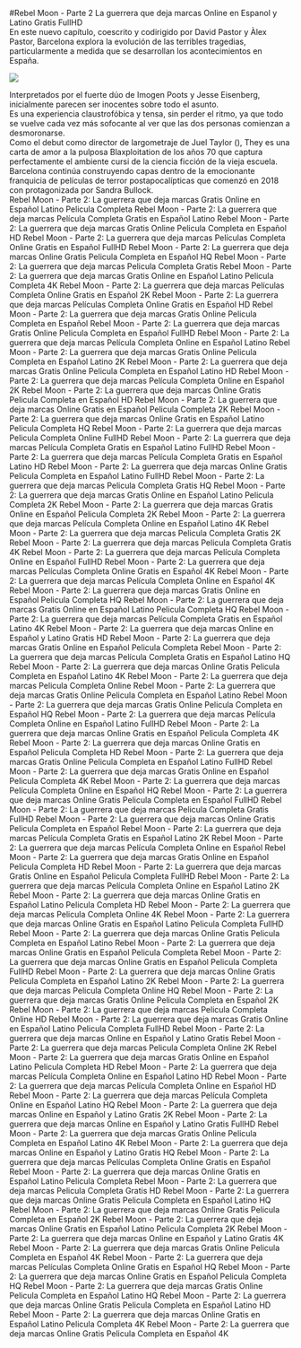 #Rebel Moon - Parte 2 La guerrera que deja marcas Online en Espanol y Latino Gratis FullHD  
En este nuevo capítulo, coescrito y codirigido por David Pastor y Àlex Pastor,  Barcelona explora la evolución de las terribles tragedias, particularmente a medida que se desarrollan los acontecimientos en España.  
  
[![](https://i.imgur.com/qSNzIqt.png)](https://movie.rssnews.media/YmrKMxxzP.php)  
  
Interpretados por el fuerte dúo de Imogen Poots y Jesse Eisenberg, inicialmente parecen ser inocentes sobre todo el asunto.  
Es una experiencia claustrofóbica y tensa, sin perder el ritmo, ya que todo se vuelve cada vez más sofocante al ver que las dos personas comienzan a desmoronarse.  
Como el debut como director de largometraje de Juel Taylor (), They  es una carta de amor a la pulposa Blaxploitation de los años 70 que captura perfectamente el ambiente cursi de la ciencia ficción de la vieja escuela.  
 Barcelona continúa construyendo capas dentro de la emocionante franquicia de películas de terror postapocalípticas que comenzó en 2018 con  protagonizada por Sandra Bullock.  
Rebel Moon - Parte 2: La guerrera que deja marcas Gratis Online en Español Latino Pelicula Completa
Rebel Moon - Parte 2: La guerrera que deja marcas Película Completa Gratis en Español Latino
Rebel Moon - Parte 2: La guerrera que deja marcas Gratis Online Pelicula Completa en Español HD
Rebel Moon - Parte 2: La guerrera que deja marcas Películas Completa Online Gratis en Español FullHD
Rebel Moon - Parte 2: La guerrera que deja marcas Online Gratis Pelicula Completa en Español HQ
Rebel Moon - Parte 2: La guerrera que deja marcas Pelicula Completa Gratis
Rebel Moon - Parte 2: La guerrera que deja marcas Gratis Online en Español Latino Pelicula Completa 4K
Rebel Moon - Parte 2: La guerrera que deja marcas Películas Completa Online Gratis en Español 2K
Rebel Moon - Parte 2: La guerrera que deja marcas Películas Completa Online Gratis en Español HD
Rebel Moon - Parte 2: La guerrera que deja marcas Gratis Online Pelicula Completa en Español
Rebel Moon - Parte 2: La guerrera que deja marcas Gratis Online Pelicula Completa en Español FullHD
Rebel Moon - Parte 2: La guerrera que deja marcas Película Completa Online en Español Latino
Rebel Moon - Parte 2: La guerrera que deja marcas Gratis Online Pelicula Completa en Español Latino 2K
Rebel Moon - Parte 2: La guerrera que deja marcas Gratis Online Pelicula Completa en Español Latino HD
Rebel Moon - Parte 2: La guerrera que deja marcas Película Completa Online en Español 2K
Rebel Moon - Parte 2: La guerrera que deja marcas Online Gratis Pelicula Completa en Español HD
Rebel Moon - Parte 2: La guerrera que deja marcas Online Gratis en Español Pelicula Completa 2K
Rebel Moon - Parte 2: La guerrera que deja marcas Online Gratis en Español Latino Pelicula Completa HQ
Rebel Moon - Parte 2: La guerrera que deja marcas Pelicula Completa Online FullHD
Rebel Moon - Parte 2: La guerrera que deja marcas Película Completa Gratis en Español Latino FullHD
Rebel Moon - Parte 2: La guerrera que deja marcas Película Completa Gratis en Español Latino HD
Rebel Moon - Parte 2: La guerrera que deja marcas Online Gratis Pelicula Completa en Español Latino FullHD
Rebel Moon - Parte 2: La guerrera que deja marcas Pelicula Completa Gratis HQ
Rebel Moon - Parte 2: La guerrera que deja marcas Gratis Online en Español Latino Pelicula Completa 2K
Rebel Moon - Parte 2: La guerrera que deja marcas Gratis Online en Español Pelicula Completa 2K
Rebel Moon - Parte 2: La guerrera que deja marcas Película Completa Online en Español Latino 4K
Rebel Moon - Parte 2: La guerrera que deja marcas Pelicula Completa Gratis 2K
Rebel Moon - Parte 2: La guerrera que deja marcas Pelicula Completa Gratis 4K
Rebel Moon - Parte 2: La guerrera que deja marcas Película Completa Online en Español FullHD
Rebel Moon - Parte 2: La guerrera que deja marcas Películas Completa Online Gratis en Español 4K
Rebel Moon - Parte 2: La guerrera que deja marcas Película Completa Online en Español 4K
Rebel Moon - Parte 2: La guerrera que deja marcas Gratis Online en Español Pelicula Completa HQ
Rebel Moon - Parte 2: La guerrera que deja marcas Gratis Online en Español Latino Pelicula Completa HQ
Rebel Moon - Parte 2: La guerrera que deja marcas Película Completa Gratis en Español Latino 4K
Rebel Moon - Parte 2: La guerrera que deja marcas Online en Español y Latino Gratis HD
Rebel Moon - Parte 2: La guerrera que deja marcas Gratis Online en Español Pelicula Completa
Rebel Moon - Parte 2: La guerrera que deja marcas Película Completa Gratis en Español Latino HQ
Rebel Moon - Parte 2: La guerrera que deja marcas Online Gratis Pelicula Completa en Español Latino 4K
Rebel Moon - Parte 2: La guerrera que deja marcas Pelicula Completa Online
Rebel Moon - Parte 2: La guerrera que deja marcas Gratis Online Pelicula Completa en Español Latino
Rebel Moon - Parte 2: La guerrera que deja marcas Gratis Online Pelicula Completa en Español HQ
Rebel Moon - Parte 2: La guerrera que deja marcas Película Completa Online en Español Latino FullHD
Rebel Moon - Parte 2: La guerrera que deja marcas Online Gratis en Español Pelicula Completa 4K
Rebel Moon - Parte 2: La guerrera que deja marcas Online Gratis en Español Pelicula Completa HD
Rebel Moon - Parte 2: La guerrera que deja marcas Gratis Online Pelicula Completa en Español Latino FullHD
Rebel Moon - Parte 2: La guerrera que deja marcas Gratis Online en Español Pelicula Completa 4K
Rebel Moon - Parte 2: La guerrera que deja marcas Película Completa Online en Español HQ
Rebel Moon - Parte 2: La guerrera que deja marcas Online Gratis Pelicula Completa en Español FullHD
Rebel Moon - Parte 2: La guerrera que deja marcas Pelicula Completa Gratis FullHD
Rebel Moon - Parte 2: La guerrera que deja marcas Online Gratis Pelicula Completa en Español
Rebel Moon - Parte 2: La guerrera que deja marcas Película Completa Gratis en Español Latino 2K
Rebel Moon - Parte 2: La guerrera que deja marcas Película Completa Online en Español
Rebel Moon - Parte 2: La guerrera que deja marcas Gratis Online en Español Pelicula Completa HD
Rebel Moon - Parte 2: La guerrera que deja marcas Gratis Online en Español Pelicula Completa FullHD
Rebel Moon - Parte 2: La guerrera que deja marcas Película Completa Online en Español Latino 2K
Rebel Moon - Parte 2: La guerrera que deja marcas Online Gratis en Español Latino Pelicula Completa HD
Rebel Moon - Parte 2: La guerrera que deja marcas Pelicula Completa Online 4K
Rebel Moon - Parte 2: La guerrera que deja marcas Online Gratis en Español Latino Pelicula Completa FullHD
Rebel Moon - Parte 2: La guerrera que deja marcas Online Gratis Pelicula Completa en Español Latino
Rebel Moon - Parte 2: La guerrera que deja marcas Online Gratis en Español Pelicula Completa
Rebel Moon - Parte 2: La guerrera que deja marcas Online Gratis en Español Pelicula Completa FullHD
Rebel Moon - Parte 2: La guerrera que deja marcas Online Gratis Pelicula Completa en Español Latino 2K
Rebel Moon - Parte 2: La guerrera que deja marcas Pelicula Completa Online HQ
Rebel Moon - Parte 2: La guerrera que deja marcas Gratis Online Pelicula Completa en Español 2K
Rebel Moon - Parte 2: La guerrera que deja marcas Pelicula Completa Online HD
Rebel Moon - Parte 2: La guerrera que deja marcas Gratis Online en Español Latino Pelicula Completa FullHD
Rebel Moon - Parte 2: La guerrera que deja marcas Online en Español y Latino Gratis
Rebel Moon - Parte 2: La guerrera que deja marcas Pelicula Completa Online 2K
Rebel Moon - Parte 2: La guerrera que deja marcas Gratis Online en Español Latino Pelicula Completa HD
Rebel Moon - Parte 2: La guerrera que deja marcas Película Completa Online en Español Latino HD
Rebel Moon - Parte 2: La guerrera que deja marcas Película Completa Online en Español HD
Rebel Moon - Parte 2: La guerrera que deja marcas Película Completa Online en Español Latino HQ
Rebel Moon - Parte 2: La guerrera que deja marcas Online en Español y Latino Gratis 2K
Rebel Moon - Parte 2: La guerrera que deja marcas Online en Español y Latino Gratis FullHD
Rebel Moon - Parte 2: La guerrera que deja marcas Gratis Online Pelicula Completa en Español Latino 4K
Rebel Moon - Parte 2: La guerrera que deja marcas Online en Español y Latino Gratis HQ
Rebel Moon - Parte 2: La guerrera que deja marcas Películas Completa Online Gratis en Español
Rebel Moon - Parte 2: La guerrera que deja marcas Online Gratis en Español Latino Pelicula Completa
Rebel Moon - Parte 2: La guerrera que deja marcas Pelicula Completa Gratis HD
Rebel Moon - Parte 2: La guerrera que deja marcas Online Gratis Pelicula Completa en Español Latino HQ
Rebel Moon - Parte 2: La guerrera que deja marcas Online Gratis Pelicula Completa en Español 2K
Rebel Moon - Parte 2: La guerrera que deja marcas Online Gratis en Español Latino Pelicula Completa 2K
Rebel Moon - Parte 2: La guerrera que deja marcas Online en Español y Latino Gratis 4K
Rebel Moon - Parte 2: La guerrera que deja marcas Gratis Online Pelicula Completa en Español 4K
Rebel Moon - Parte 2: La guerrera que deja marcas Películas Completa Online Gratis en Español HQ
Rebel Moon - Parte 2: La guerrera que deja marcas Online Gratis en Español Pelicula Completa HQ
Rebel Moon - Parte 2: La guerrera que deja marcas Gratis Online Pelicula Completa en Español Latino HQ
Rebel Moon - Parte 2: La guerrera que deja marcas Online Gratis Pelicula Completa en Español Latino HD
Rebel Moon - Parte 2: La guerrera que deja marcas Online Gratis en Español Latino Pelicula Completa 4K
Rebel Moon - Parte 2: La guerrera que deja marcas Online Gratis Pelicula Completa en Español 4K